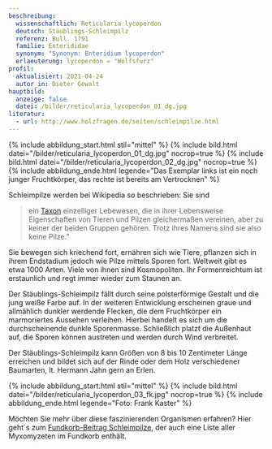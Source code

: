 ```yaml
---
beschreibung:
  wissenschaftlich: Reticularia lycoperdon
  deutsch: Stäublings-Schleimpilz
  referenz: Bull. 1791
  familie: Enterididae
  synonym: "Synonym: Enteridium lycoperdon"
  erlaeuterung: lycoperdon = "Wolfsfurz"
profil:
  aktualisiert: 2021-04-24
  autor_in: Dieter Gewalt
hauptbild:
  anzeige: false
  datei: /bilder/reticularia_lycoperdon_01_dg.jpg
literatur:
  - url: http://www.holzfragen.de/seiten/schleimpilze.html
---
```

{% include abbildung_start.html stil="mittel" %}
{% include bild.html datei="/bilder/reticularia_lycoperdon_01_dg.jpg" nocrop=true %}
{% include bild.html datei="/bilder/reticularia_lycoperdon_02_dg.jpg" nocrop=true %}
{% include abbildung_ende.html legende="Das Exemplar links ist ein noch junger Fruchtkörper, das rechte ist bereits am Vertrocknen" %}

Schleimpilze werden bei Wikipedia so beschrieben: Sie sind 

> ein [Taxon](Taxon "Glossar") einzelliger Lebewesen, die in ihrer Lebensweise Eigenschaften von Tieren und Pilzen gleichermaßen vereinen, aber zu keiner der beiden Gruppen gehören. Trotz ihres Namens sind sie also keine Pilze."

Sie bewegen sich kriechend fort, ernähren sich wie Tiere, pflanzen sich in ihrem Endstadium jedoch wie Pilze mittels Sporen fort. Weltweit gibt es etwa 1000 Arten. Viele von ihnen sind Kosmopoliten. Ihr Formenreichtum ist erstaunlich und regt immer wieder zum Staunen an.

Der Stäublings-Schleimpilz fällt durch seine polsterförmige Gestalt und die jung weiße Farbe auf. In der weiteren Entwicklung erscheinen graue und allmählich dunkler werdende Flecken, die dem Fruchtkörper ein marmoriertes Aussehen verleihen. Hierbei handelt es sich um die durchscheinende dunkle Sporenmasse. Schließlich platzt die Außenhaut auf, die Sporen können austreten und werden durch Wind verbreitet.

Der Stäublings-Schleimpilz kann Größen von 8 bis 10 Zentimeter Länge erreichen und bildet sich auf der Rinde oder dem Holz verschiedener Baumarten, lt. Hermann Jahn gern an Erlen.

{% include abbildung_start.html stil="mittel" %}
{% include bild.html datei="/bilder/reticularia_lycoperdon_03_fk.jpg" nocrop=true %}
{% include abbildung_ende.html legende="Foto: Frank Kaster" %}

Möchten Sie mehr über diese faszinierenden Organismen erfahren? Hier geht´s zum [Fundkorb-Beitrag Schleimpilze](/verwandt/schleimpilze-myxomyzeten), der auch eine Liste aller Myxomyzeten im Fundkorb enthält.